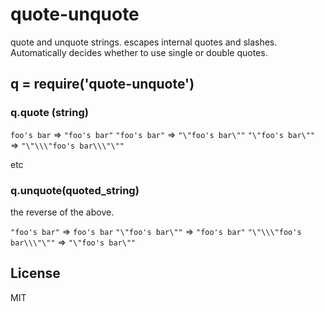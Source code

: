 # quote-unquote

quote and unquote strings. escapes internal quotes and slashes.
Automatically decides whether to use single or double quotes.

## q = require('quote-unquote')

### q.quote (string)

`foo's bar` => `"foo's bar"`
`"foo's bar"` => `"\"foo's bar\""`
`"\"foo's bar\""` => `"\"\\\"foo's bar\\\"\""`

etc

### q.unquote(quoted_string)

the reverse of the above.

`"foo's bar"` => `foo's bar`
`"\"foo's bar\""` => `"foo's bar"`
`"\"\\\"foo's bar\\\"\""` => `"\"foo's bar\""`

## License

MIT

